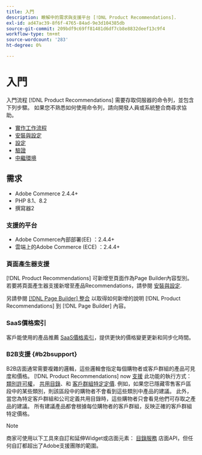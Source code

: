 ```yaml
---
title: 入門
description: 瞭解中的需求與支援平台 [!DNL Product Recommendations].
exl-id: ad47ac39-8f6f-4765-84ad-9e3d104385db
source-git-commit: 209bdf9c69ff81481d6df7cb8e8832deef13c9f4
workflow-type: tm+mt
source-wordcount: '283'
ht-degree: 0%

---
```


# 入門

入門流程 [!DNL Product Recommendations] 需要存取伺服器的命令列，並包含下列步驟。 如果您不熟悉如何使用命令列，請向開發人員或系統整合商尋求協助。

- [實作工作流程](implementation-workflow.md)
- [安裝與設定](install-configure.md)
- [設定](settings.md)
- [驗證](verify.md)
- [中繼環境](staging-environment.md)

## 需求

- Adobe Commerce 2.4.4+
- PHP 8.1、8.2
- 撰寫器2

### 支援的平台

- Adobe Commerce內部部署(EE) ：2.4.4+
- 雲端上的Adobe Commerce (ECE) ：2.4.4+

### 頁面產生器支援

[!DNL Product Recommendations] 可新增至頁面作為Page Builder內容型別。 若要將頁面產生器支援新增至產品Recommendations，請參閱 [安裝與設定](install-configure.md).

另請參閱 [[!DNL Page Builder] 整合](page-builder.md) 以取得如何新增的說明 [!DNL Product Recommendations] 到 [!DNL Page Builder] 內容。

### SaaS價格索引

客戶能使用的產品推薦 [SaaS價格索引](../price-index/index.md)，提供更快的價格變更更新和同步化時間。

### B2B支援 {#b2bsupport}

B2B店面通常需要複雜的邏輯，這些邏輯會指定每個購物者或客戶群組的產品可見度和價格。 [!DNL Product Recommendations] now [支援](release-notes.md) 此功能的執行方式： [類別許可權](https://experienceleague.adobe.com/docs/commerce-admin/catalog/categories/category-permissions.html)， [共用目錄](https://experienceleague.adobe.com/docs/commerce-admin/b2b/shared-catalogs/catalog-shared.html)、和 [客戶群組特定定價](https://experienceleague.adobe.com/docs/commerce-admin/catalog/products/pricing/pricing-advanced.html). 例如，如果您已隱藏零售客戶區段中的某些類別，則該區段中的購物者不會看到這些類別中產品的建議。 此外，當您為特定客戶群組和公司定義共用目錄時，這些購物者只會看見他們可存取之產品的建議。 所有建議產品都會根據每位購物者的客戶群組，反映正確的客戶群組特定價格。

>[!NOTE]
>
>商家可使用以下工具來自訂和延伸Widget或店面元素： [目錄服務](../catalog-service/overview.md) 店面API，但任何自訂都超出了Adobe支援團隊的範圍。
